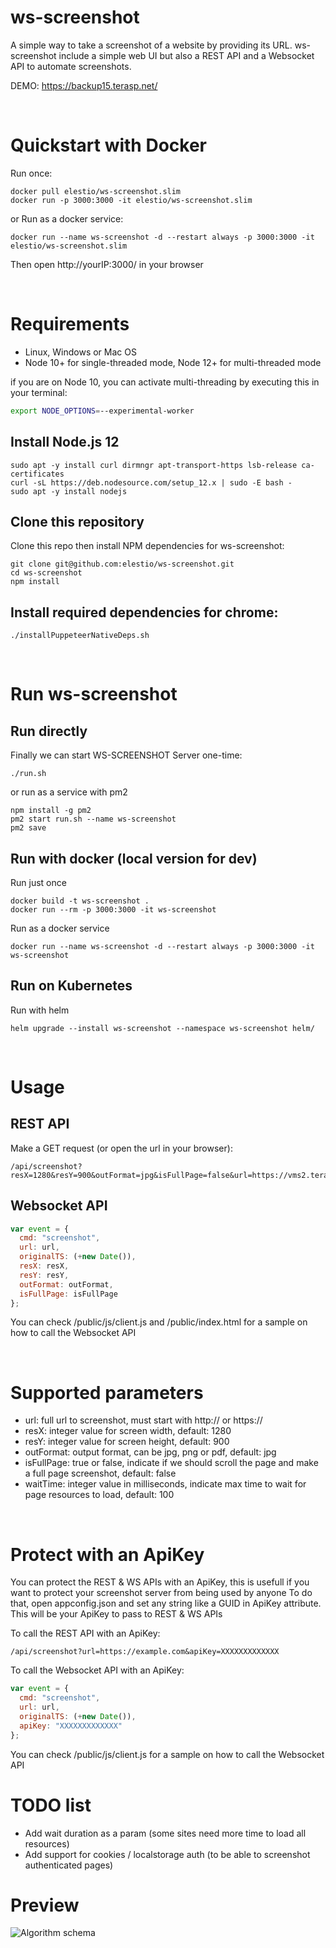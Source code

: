 # ws-screenshot
A simple way to take a screenshot of a website by providing its URL. ws-screenshot include a simple web UI but also a REST API and a Websocket API to automate screenshots.

DEMO: https://backup15.terasp.net/

&nbsp;

# Quickstart with Docker

Run once: 

    docker pull elestio/ws-screenshot.slim
    docker run -p 3000:3000 -it elestio/ws-screenshot.slim

or Run as a docker service:

    docker run --name ws-screenshot -d --restart always -p 3000:3000 -it elestio/ws-screenshot.slim

Then open http://yourIP:3000/ in your browser

&nbsp;
# Requirements

- Linux, Windows or Mac OS
- Node 10+ for single-threaded mode, Node 12+ for multi-threaded mode

if you are on Node 10, you can activate multi-threading by executing this in your terminal:

```bash
export NODE_OPTIONS=--experimental-worker
```


## Install Node.js 12
    sudo apt -y install curl dirmngr apt-transport-https lsb-release ca-certificates
    curl -sL https://deb.nodesource.com/setup_12.x | sudo -E bash -
    sudo apt -y install nodejs

## Clone this repository
Clone this repo then install NPM dependencies for ws-screenshot:

    git clone git@github.com:elestio/ws-screenshot.git
    cd ws-screenshot
    npm install

## Install required dependencies for chrome:
    
    ./installPuppeteerNativeDeps.sh


&nbsp;

# Run ws-screenshot

## Run directly

Finally we can start WS-SCREENSHOT Server one-time:
    
    ./run.sh

or run as a service with pm2

    npm install -g pm2
    pm2 start run.sh --name ws-screenshot
    pm2 save

## Run with docker (local version for dev)
Run just once

    docker build -t ws-screenshot .
    docker run --rm -p 3000:3000 -it ws-screenshot

Run as a docker service

    docker run --name ws-screenshot -d --restart always -p 3000:3000 -it ws-screenshot

## Run on Kubernetes
Run with helm

    helm upgrade --install ws-screenshot --namespace ws-screenshot helm/

&nbsp;
# Usage

## REST API

Make a GET request (or open the url in your browser):
    
    /api/screenshot?resX=1280&resY=900&outFormat=jpg&isFullPage=false&url=https://vms2.terasp.net

## Websocket API

```js
var event = { 
  cmd: "screenshot", 
  url: url, 
  originalTS: (+new Date()), 
  resX: resX, 
  resY: resY, 
  outFormat: outFormat, 
  isFullPage: isFullPage 
};
```

You can check /public/js/client.js and /public/index.html for a sample on how to call the Websocket API


&nbsp;
# Supported parameters
- url: full url to screenshot, must start with http:// or https://
- resX: integer value for screen width, default: 1280
- resY: integer value for screen height, default: 900
- outFormat: output format, can be jpg, png or pdf, default: jpg
- isFullPage: true or false, indicate if we should scroll the page and make a full page screenshot, default: false
- waitTime: integer value in milliseconds, indicate max time to wait for page resources to load, default: 100

&nbsp;
# Protect with an ApiKey

You can protect the REST & WS APIs with an ApiKey, this is usefull if you want to protect your screenshot server from being used by anyone
To do that, open appconfig.json and set any string like a GUID in ApiKey attribute. This will be your ApiKey to pass to REST & WS APIs

To call the REST API with an ApiKey:

    /api/screenshot?url=https://example.com&apiKey=XXXXXXXXXXXXX

To call the Websocket API with an ApiKey:

```js
var event = { 
  cmd: "screenshot", 
  url: url, 
  originalTS: (+new Date()), 
  apiKey: "XXXXXXXXXXXXX"
};
```

You can check /public/js/client.js for a sample on how to call the Websocket API


# TODO list
- Add wait duration as a param (some sites need more time to load all resources)
- Add support for cookies / localstorage auth (to be able to screenshot authenticated pages)


# Preview

![Algorithm schema](./public/appdrag-screen.jpeg)

